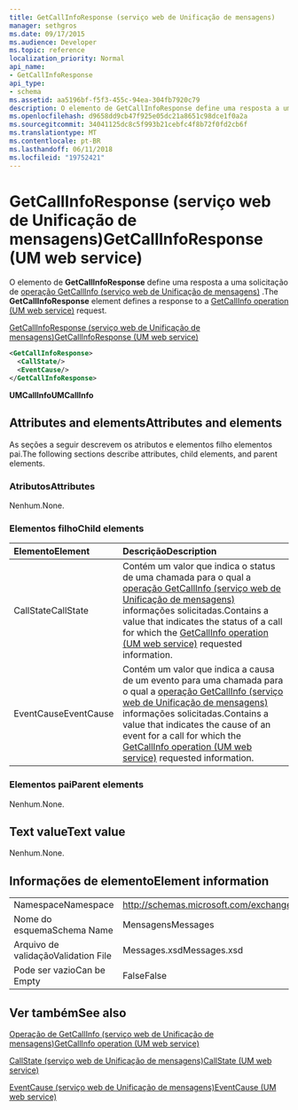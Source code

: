 ```yaml
---
title: GetCallInfoResponse (serviço web de Unificação de mensagens)
manager: sethgros
ms.date: 09/17/2015
ms.audience: Developer
ms.topic: reference
localization_priority: Normal
api_name:
- GetCallInfoResponse
api_type:
- schema
ms.assetid: aa5196bf-f5f3-455c-94ea-304fb7920c79
description: O elemento de GetCallInfoResponse define uma resposta a uma solicitação do GetCallInfo operação (serviço web de Unificação de mensagens).
ms.openlocfilehash: d9658dd9cb47f925e05dc21a8651c98dce1f0a2a
ms.sourcegitcommit: 34041125dc8c5f993b21cebfc4f8b72f0fd2cb6f
ms.translationtype: MT
ms.contentlocale: pt-BR
ms.lasthandoff: 06/11/2018
ms.locfileid: "19752421"
---
```

# <a name="getcallinforesponse-um-web-service"></a><span data-ttu-id="725a2-103">GetCallInfoResponse (serviço web de Unificação de mensagens)</span><span class="sxs-lookup"><span data-stu-id="725a2-103">GetCallInfoResponse (UM web service)</span></span>

<span data-ttu-id="725a2-104">O elemento de **GetCallInfoResponse** define uma resposta a uma solicitação de [operação GetCallInfo (serviço web de Unificação de mensagens)](getcallinfo-operation-um-web-service.md) .</span><span class="sxs-lookup"><span data-stu-id="725a2-104">The **GetCallInfoResponse** element defines a response to a [GetCallInfo operation (UM web service)](getcallinfo-operation-um-web-service.md) request.</span></span> 
  
[<span data-ttu-id="725a2-105">GetCallInfoResponse (serviço web de Unificação de mensagens)</span><span class="sxs-lookup"><span data-stu-id="725a2-105">GetCallInfoResponse (UM web service)</span></span>](getcallinforesponse-um-web-service.md)
  
```xml
<GetCallInfoResponse>
  <CallState/>
  <EventCause/>
</GetCallInfoResponse>
```

 <span data-ttu-id="725a2-106">**UMCallInfo**</span><span class="sxs-lookup"><span data-stu-id="725a2-106">**UMCallInfo**</span></span>
## <a name="attributes-and-elements"></a><span data-ttu-id="725a2-107">Attributes and elements</span><span class="sxs-lookup"><span data-stu-id="725a2-107">Attributes and elements</span></span>

<span data-ttu-id="725a2-108">As seções a seguir descrevem os atributos e elementos filho elementos pai.</span><span class="sxs-lookup"><span data-stu-id="725a2-108">The following sections describe attributes, child elements, and parent elements.</span></span>
  
### <a name="attributes"></a><span data-ttu-id="725a2-109">Atributos</span><span class="sxs-lookup"><span data-stu-id="725a2-109">Attributes</span></span>

<span data-ttu-id="725a2-110">Nenhum.</span><span class="sxs-lookup"><span data-stu-id="725a2-110">None.</span></span>
  
### <a name="child-elements"></a><span data-ttu-id="725a2-111">Elementos filho</span><span class="sxs-lookup"><span data-stu-id="725a2-111">Child elements</span></span>

|<span data-ttu-id="725a2-112">**Elemento**</span><span class="sxs-lookup"><span data-stu-id="725a2-112">**Element**</span></span>|<span data-ttu-id="725a2-113">**Descrição**</span><span class="sxs-lookup"><span data-stu-id="725a2-113">**Description**</span></span>|
|:-----|:-----|
|<span data-ttu-id="725a2-114">CallState</span><span class="sxs-lookup"><span data-stu-id="725a2-114">CallState</span></span>  <br/> |<span data-ttu-id="725a2-115">Contém um valor que indica o status de uma chamada para o qual a [operação GetCallInfo (serviço web de Unificação de mensagens)](getcallinfo-operation-um-web-service.md) informações solicitadas.</span><span class="sxs-lookup"><span data-stu-id="725a2-115">Contains a value that indicates the status of a call for which the [GetCallInfo operation (UM web service)](getcallinfo-operation-um-web-service.md) requested information.</span></span>  <br/> |
|<span data-ttu-id="725a2-116">EventCause</span><span class="sxs-lookup"><span data-stu-id="725a2-116">EventCause</span></span>  <br/> |<span data-ttu-id="725a2-117">Contém um valor que indica a causa de um evento para uma chamada para o qual a [operação GetCallInfo (serviço web de Unificação de mensagens)](getcallinfo-operation-um-web-service.md) informações solicitadas.</span><span class="sxs-lookup"><span data-stu-id="725a2-117">Contains a value that indicates the cause of an event for a call for which the [GetCallInfo operation (UM web service)](getcallinfo-operation-um-web-service.md) requested information.</span></span>  <br/> |
   
### <a name="parent-elements"></a><span data-ttu-id="725a2-118">Elementos pai</span><span class="sxs-lookup"><span data-stu-id="725a2-118">Parent elements</span></span>

<span data-ttu-id="725a2-119">Nenhum.</span><span class="sxs-lookup"><span data-stu-id="725a2-119">None.</span></span>
  
## <a name="text-value"></a><span data-ttu-id="725a2-120">Text value</span><span class="sxs-lookup"><span data-stu-id="725a2-120">Text value</span></span>

<span data-ttu-id="725a2-121">Nenhum.</span><span class="sxs-lookup"><span data-stu-id="725a2-121">None.</span></span>
  
## <a name="element-information"></a><span data-ttu-id="725a2-122">Informações de elemento</span><span class="sxs-lookup"><span data-stu-id="725a2-122">Element information</span></span>

|||
|:-----|:-----|
|<span data-ttu-id="725a2-123">Namespace</span><span class="sxs-lookup"><span data-stu-id="725a2-123">Namespace</span></span>  <br/> |http://schemas.microsoft.com/exchange/services/2006/messages  <br/> |
|<span data-ttu-id="725a2-124">Nome do esquema</span><span class="sxs-lookup"><span data-stu-id="725a2-124">Schema Name</span></span>  <br/> |<span data-ttu-id="725a2-125">Mensagens</span><span class="sxs-lookup"><span data-stu-id="725a2-125">Messages</span></span>  <br/> |
|<span data-ttu-id="725a2-126">Arquivo de validação</span><span class="sxs-lookup"><span data-stu-id="725a2-126">Validation File</span></span>  <br/> |<span data-ttu-id="725a2-127">Messages.xsd</span><span class="sxs-lookup"><span data-stu-id="725a2-127">Messages.xsd</span></span>  <br/> |
|<span data-ttu-id="725a2-128">Pode ser vazio</span><span class="sxs-lookup"><span data-stu-id="725a2-128">Can be Empty</span></span>  <br/> |<span data-ttu-id="725a2-129">False</span><span class="sxs-lookup"><span data-stu-id="725a2-129">False</span></span>  <br/> |
   
## <a name="see-also"></a><span data-ttu-id="725a2-130">Ver também</span><span class="sxs-lookup"><span data-stu-id="725a2-130">See also</span></span>



[<span data-ttu-id="725a2-131">Operação de GetCallInfo (serviço web de Unificação de mensagens)</span><span class="sxs-lookup"><span data-stu-id="725a2-131">GetCallInfo operation (UM web service)</span></span>](getcallinfo-operation-um-web-service.md)
  
[<span data-ttu-id="725a2-132">CallState (serviço web de Unificação de mensagens)</span><span class="sxs-lookup"><span data-stu-id="725a2-132">CallState (UM web service)</span></span>](callstate-um-web-service.md)
  
[<span data-ttu-id="725a2-133">EventCause (serviço web de Unificação de mensagens)</span><span class="sxs-lookup"><span data-stu-id="725a2-133">EventCause (UM web service)</span></span>](eventcause-um-web-service.md)

